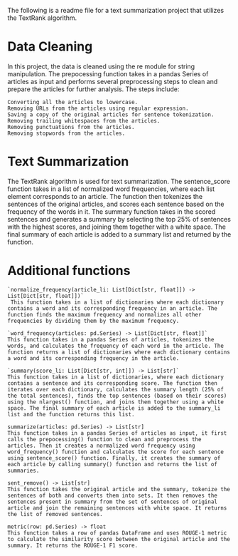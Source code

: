 The following is a readme file for a text summarization project that utilizes the TextRank algorithm.

# Data Cleaning

In this project, the data is cleaned using the re module for string manipulation. The prepocessing function takes in a pandas Series of articles as input and performs several preprocessing steps to clean and prepare the articles for further analysis. The steps include:

    Converting all the articles to lowercase.
    Removing URLs from the articles using regular expression.
    Saving a copy of the original articles for sentence tokenization.
    Removing trailing whitespaces from the articles.
    Removing punctuations from the articles.
    Removing stopwords from the articles.

# Text Summarization

The TextRank algorithm is used for text summarization. The sentence_score function takes in a list of normalized word frequencies, where each list element corresponds to an article. The function then tokenizes the sentences of the original articles, and scores each sentence based on the frequency of the words in it. The summary function takes in the scored sentences and generates a summary by selecting the top 25% of sentences with the highest scores, and joining them together with a white space. The final summary of each article is added to a summary list and returned by the function.

# Additional functions

    `normalize_frequency(article_li: List[Dict[str, float]]) -> List[Dict[str, float]])`
     This function takes in a list of dictionaries where each dictionary contains a word and its corresponding frequency in an article. The function finds the maximum frequency and normalizes all other frequencies by dividing them by the maximum frequency.

    `word_frequency(articles: pd.Series) -> List[Dict[str, float]]`
    This function takes in a pandas Series of articles, tokenizes the words, and calculates the frequency of each word in the article. The function returns a list of dictionaries where each dictionary contains a word and its corresponding frequency in the article.

    `summary(score_li: List[Dict[str, int]]) -> List[str]`
    This function takes in a list of dictionaries, where each dictionary contains a sentence and its corresponding score. The function then iterates over each dictionary, calculates the summary length (25% of the total sentences), finds the top sentences (based on their scores) using the nlargest() function, and joins them together using a white space. The final summary of each article is added to the summary_li list and the function returns this list.

    summarize(articles: pd.Series) -> List[str]
    This function takes in a pandas Series of articles as input, it first calls the prepocessing() function to clean and preprocess the articles. Then it creates a normalized word frequency using word_frequency() function and calculates the score for each sentence using sentence_score() function. Finally, it creates the summary of each article by calling summary() function and returns the list of summaries.

    sent_remove() -> List[str]
    This function takes the original article and the summary, tokenize the sentences of both and converts them into sets. It then removes the sentences present in summary from the set of sentences of original article and join the remaining sentences with white space. It returns the list of removed sentences.

    metric(row: pd.Series) -> float
    This function takes a row of pandas DataFrame and uses ROUGE-1 metric to calculate the similarity score between the original article and the summary. It returns the ROUGE-1 F1 score.
